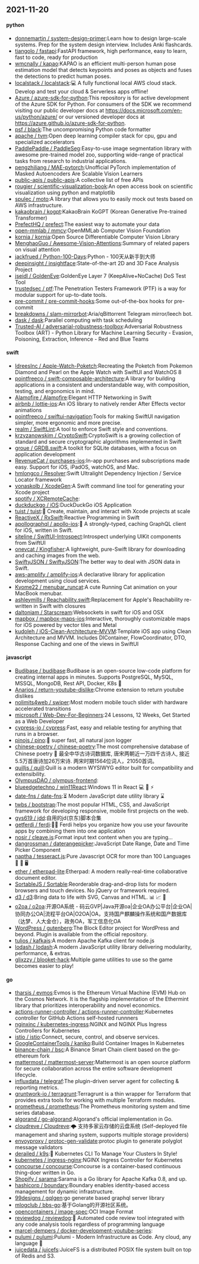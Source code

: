 ## 2021-11-20

#### python
* [donnemartin / system-design-primer](https://github.com/donnemartin/system-design-primer):Learn how to design large-scale systems. Prep for the system design interview. Includes Anki flashcards.
* [tiangolo / fastapi](https://github.com/tiangolo/fastapi):FastAPI framework, high performance, easy to learn, fast to code, ready for production
* [wmcnally / kapao](https://github.com/wmcnally/kapao):KAPAO is an efficient multi-person human pose estimation model that detects keypoints and poses as objects and fuses the detections to predict human poses.
* [localstack / localstack](https://github.com/localstack/localstack):💻
A fully functional local AWS cloud stack. Develop and test your cloud & Serverless apps offline!
* [Azure / azure-sdk-for-python](https://github.com/Azure/azure-sdk-for-python):This repository is for active development of the Azure SDK for Python. For consumers of the SDK we recommend visiting our public developer docs at https://docs.microsoft.com/en-us/python/azure/ or our versioned developer docs at https://azure.github.io/azure-sdk-for-python.
* [psf / black](https://github.com/psf/black):The uncompromising Python code formatter
* [apache / tvm](https://github.com/apache/tvm):Open deep learning compiler stack for cpu, gpu and specialized accelerators
* [PaddlePaddle / PaddleSeg](https://github.com/PaddlePaddle/PaddleSeg):Easy-to-use image segmentation library with awesome pre-trained model zoo, supporting wide-range of practical tasks from research to industrial applications.
* [pengzhiliang / MAE-pytorch](https://github.com/pengzhiliang/MAE-pytorch):Unofficial PyTorch implementation of Masked Autoencoders Are Scalable Vision Learners
* [public-apis / public-apis](https://github.com/public-apis/public-apis):A collective list of free APIs
* [rougier / scientific-visualization-book](https://github.com/rougier/scientific-visualization-book):An open access book on scientific visualization using python and matplotlib
* [spulec / moto](https://github.com/spulec/moto):A library that allows you to easily mock out tests based on AWS infrastructure.
* [kakaobrain / kogpt](https://github.com/kakaobrain/kogpt):KakaoBrain KoGPT (Korean Generative Pre-trained Transformer)
* [PrefectHQ / prefect](https://github.com/PrefectHQ/prefect):The easiest way to automate your data
* [open-mmlab / mmcv](https://github.com/open-mmlab/mmcv):OpenMMLab Computer Vision Foundation
* [kornia / kornia](https://github.com/kornia/kornia):Open Source Differentiable Computer Vision Library
* [MenghaoGuo / Awesome-Vision-Attentions](https://github.com/MenghaoGuo/Awesome-Vision-Attentions):Summary of related papers on visual attention
* [jackfrued / Python-100-Days](https://github.com/jackfrued/Python-100-Days):Python - 100天从新手到大师
* [deepinsight / insightface](https://github.com/deepinsight/insightface):State-of-the-art 2D and 3D Face Analysis Project
* [jseidl / GoldenEye](https://github.com/jseidl/GoldenEye):GoldenEye Layer 7 (KeepAlive+NoCache) DoS Test Tool
* [trustedsec / ptf](https://github.com/trustedsec/ptf):The Penetration Testers Framework (PTF) is a way for modular support for up-to-date tools.
* [pre-commit / pre-commit-hooks](https://github.com/pre-commit/pre-commit-hooks):Some out-of-the-box hooks for pre-commit
* [breakdowns / slam-mirrorbot](https://github.com/breakdowns/slam-mirrorbot):Aria/qBittorrent Telegram mirror/leech bot.
* [dask / dask](https://github.com/dask/dask):Parallel computing with task scheduling
* [Trusted-AI / adversarial-robustness-toolbox](https://github.com/Trusted-AI/adversarial-robustness-toolbox):Adversarial Robustness Toolbox (ART) - Python Library for Machine Learning Security - Evasion, Poisoning, Extraction, Inference - Red and Blue Teams

#### swift
* [IdreesInc / Apple-Watch-Poketch](https://github.com/IdreesInc/Apple-Watch-Poketch):Recreating the Poketch from Pokemon Diamond and Pearl on the Apple Watch with SwiftUI and WatchOS 8
* [pointfreeco / swift-composable-architecture](https://github.com/pointfreeco/swift-composable-architecture):A library for building applications in a consistent and understandable way, with composition, testing, and ergonomics in mind.
* [Alamofire / Alamofire](https://github.com/Alamofire/Alamofire):Elegant HTTP Networking in Swift
* [airbnb / lottie-ios](https://github.com/airbnb/lottie-ios):An iOS library to natively render After Effects vector animations
* [pointfreeco / swiftui-navigation](https://github.com/pointfreeco/swiftui-navigation):Tools for making SwiftUI navigation simpler, more ergonomic and more precise.
* [realm / SwiftLint](https://github.com/realm/SwiftLint):A tool to enforce Swift style and conventions.
* [krzyzanowskim / CryptoSwift](https://github.com/krzyzanowskim/CryptoSwift):CryptoSwift is a growing collection of standard and secure cryptographic algorithms implemented in Swift
* [groue / GRDB.swift](https://github.com/groue/GRDB.swift):A toolkit for SQLite databases, with a focus on application development
* [RevenueCat / purchases-ios](https://github.com/RevenueCat/purchases-ios):In-app purchases and subscriptions made easy. Support for iOS, iPadOS, watchOS, and Mac.
* [hmlongco / Resolver](https://github.com/hmlongco/Resolver):Swift Ultralight Dependency Injection / Service Locator framework
* [yonaskolb / XcodeGen](https://github.com/yonaskolb/XcodeGen):A Swift command line tool for generating your Xcode project
* [spotify / XCRemoteCache](https://github.com/spotify/XCRemoteCache):
* [duckduckgo / iOS](https://github.com/duckduckgo/iOS):DuckDuckGo iOS Application
* [tuist / tuist](https://github.com/tuist/tuist):🚀
Create, maintain, and interact with Xcode projects at scale
* [ReactiveX / RxSwift](https://github.com/ReactiveX/RxSwift):Reactive Programming in Swift
* [apollographql / apollo-ios](https://github.com/apollographql/apollo-ios):📱
A strongly-typed, caching GraphQL client for iOS, written in Swift.
* [siteline / SwiftUI-Introspect](https://github.com/siteline/SwiftUI-Introspect):Introspect underlying UIKit components from SwiftUI
* [onevcat / Kingfisher](https://github.com/onevcat/Kingfisher):A lightweight, pure-Swift library for downloading and caching images from the web.
* [SwiftyJSON / SwiftyJSON](https://github.com/SwiftyJSON/SwiftyJSON):The better way to deal with JSON data in Swift.
* [aws-amplify / amplify-ios](https://github.com/aws-amplify/amplify-ios):A declarative library for application development using cloud services.
* [Kyome22 / menubar_runcat](https://github.com/Kyome22/menubar_runcat):A cute Running Cat animation on your MacBook menubar.
* [ashleymills / Reachability.swift](https://github.com/ashleymills/Reachability.swift):Replacement for Apple's Reachability re-written in Swift with closures
* [daltoniam / Starscream](https://github.com/daltoniam/Starscream):Websockets in swift for iOS and OSX
* [mapbox / mapbox-maps-ios](https://github.com/mapbox/mapbox-maps-ios):Interactive, thoroughly customizable maps for iOS powered by vector tiles and Metal
* [kudoleh / iOS-Clean-Architecture-MVVM](https://github.com/kudoleh/iOS-Clean-Architecture-MVVM):Template iOS app using Clean Architecture and MVVM. Includes DIContainer, FlowCoordinator, DTO, Response Caching and one of the views in SwiftUI

#### javascript
* [Budibase / budibase](https://github.com/Budibase/budibase):Budibase is an open-source low-code platform for creating internal apps in minutes. Supports PostgreSQL, MySQL, MSSQL, MongoDB, Rest API, Docker, K8s
🚀
* [Anarios / return-youtube-dislike](https://github.com/Anarios/return-youtube-dislike):Chrome extension to return youtube dislikes
* [nolimits4web / swiper](https://github.com/nolimits4web/swiper):Most modern mobile touch slider with hardware accelerated transitions
* [microsoft / Web-Dev-For-Beginners](https://github.com/microsoft/Web-Dev-For-Beginners):24 Lessons, 12 Weeks, Get Started as a Web Developer
* [cypress-io / cypress](https://github.com/cypress-io/cypress):Fast, easy and reliable testing for anything that runs in a browser.
* [pinojs / pino](https://github.com/pinojs/pino):🌲
super fast, all natural json logger
* [chinese-poetry / chinese-poetry](https://github.com/chinese-poetry/chinese-poetry):The most comprehensive database of Chinese poetry
🧶
最全中华古诗词数据库, 唐宋两朝近一万四千古诗人, 接近5.5万首唐诗加26万宋诗. 两宋时期1564位词人，21050首词。
* [quilljs / quill](https://github.com/quilljs/quill):Quill is a modern WYSIWYG editor built for compatibility and extensibility.
* [OlympusDAO / olympus-frontend](https://github.com/OlympusDAO/olympus-frontend):
* [blueedgetechno / win11React](https://github.com/blueedgetechno/win11React):Windows 11 in React
💻
🌈
⚡
* [date-fns / date-fns](https://github.com/date-fns/date-fns):⏳
Modern JavaScript date utility library
⌛️
* [twbs / bootstrap](https://github.com/twbs/bootstrap):The most popular HTML, CSS, and JavaScript framework for developing responsive, mobile first projects on the web.
* [gys619 / jdd](https://github.com/gys619/jdd):自用的jd(京东)脚本合集
* [getferdi / ferdi](https://github.com/getferdi/ferdi):🧔🏽 Ferdi helps you organize how you use your favourite apps by combining them into one application
* [nosir / cleave.js](https://github.com/nosir/cleave.js):Format input text content when you are typing...
* [dangrossman / daterangepicker](https://github.com/dangrossman/daterangepicker):JavaScript Date Range, Date and Time Picker Component
* [naptha / tesseract.js](https://github.com/naptha/tesseract.js):Pure Javascript OCR for more than 100 Languages
📖
🎉
🖥
* [ether / etherpad-lite](https://github.com/ether/etherpad-lite):Etherpad: A modern really-real-time collaborative document editor.
* [SortableJS / Sortable](https://github.com/SortableJS/Sortable):Reorderable drag-and-drop lists for modern browsers and touch devices. No jQuery or framework required.
* [d3 / d3](https://github.com/d3/d3):Bring data to life with SVG, Canvas and HTML.
📊
📈
🎉
* [o2oa / o2oa](https://github.com/o2oa/o2oa):开源OA系统 - 码云GVP|Java开源oa|企业OA办公平台|企业OA|协同办公OA|流程平台OA|O2OA|OA，支持国产麒麟操作系统和国产数据库（达梦、人大金仓），政务OA，军工信息化OA
* [WordPress / gutenberg](https://github.com/WordPress/gutenberg):The Block Editor project for WordPress and beyond. Plugin is available from the official repository.
* [tulios / kafkajs](https://github.com/tulios/kafkajs):A modern Apache Kafka client for node.js
* [lodash / lodash](https://github.com/lodash/lodash):A modern JavaScript utility library delivering modularity, performance, & extras.
* [glixzzy / blooket-hack](https://github.com/glixzzy/blooket-hack):Multiple game utilities to use so the game becomes easier to play!

#### go
* [tharsis / evmos](https://github.com/tharsis/evmos):Evmos is the Ethereum Virtual Machine (EVM) Hub on the Cosmos Network. It is the flagship implementation of the Ethermint library that prioritizes interoperability and novel economics.
* [actions-runner-controller / actions-runner-controller](https://github.com/actions-runner-controller/actions-runner-controller):Kubernetes controller for GitHub Actions self-hosted runnners
* [nginxinc / kubernetes-ingress](https://github.com/nginxinc/kubernetes-ingress):NGINX and NGINX Plus Ingress Controllers for Kubernetes
* [istio / istio](https://github.com/istio/istio):Connect, secure, control, and observe services.
* [GoogleContainerTools / kaniko](https://github.com/GoogleContainerTools/kaniko):Build Container Images In Kubernetes
* [binance-chain / bsc](https://github.com/binance-chain/bsc):A Binance Smart Chain client based on the go-ethereum fork
* [mattermost / mattermost-server](https://github.com/mattermost/mattermost-server):Mattermost is an open source platform for secure collaboration across the entire software development lifecycle.
* [influxdata / telegraf](https://github.com/influxdata/telegraf):The plugin-driven server agent for collecting & reporting metrics.
* [gruntwork-io / terragrunt](https://github.com/gruntwork-io/terragrunt):Terragrunt is a thin wrapper for Terraform that provides extra tools for working with multiple Terraform modules.
* [prometheus / prometheus](https://github.com/prometheus/prometheus):The Prometheus monitoring system and time series database.
* [algorand / go-algorand](https://github.com/algorand/go-algorand):Algorand's official implementation in Go.
* [cloudreve / Cloudreve](https://github.com/cloudreve/Cloudreve):🌩
支持多家云存储的云盘系统 (Self-deployed file management and sharing system, supports multiple storage providers)
* [envoyproxy / protoc-gen-validate](https://github.com/envoyproxy/protoc-gen-validate):protoc plugin to generate polyglot message validators
* [derailed / k9s](https://github.com/derailed/k9s):🐶
Kubernetes CLI To Manage Your Clusters In Style!
* [kubernetes / ingress-nginx](https://github.com/kubernetes/ingress-nginx):NGINX Ingress Controller for Kubernetes
* [concourse / concourse](https://github.com/concourse/concourse):Concourse is a container-based continuous thing-doer written in Go.
* [Shopify / sarama](https://github.com/Shopify/sarama):Sarama is a Go library for Apache Kafka 0.8, and up.
* [hashicorp / boundary](https://github.com/hashicorp/boundary):Boundary enables identity-based access management for dynamic infrastructure.
* [99designs / gqlgen](https://github.com/99designs/gqlgen):go generate based graphql server library
* [mlogclub / bbs-go](https://github.com/mlogclub/bbs-go):基于Golang的开源社区系统。
* [opencontainers / image-spec](https://github.com/opencontainers/image-spec):OCI Image Format
* [reviewdog / reviewdog](https://github.com/reviewdog/reviewdog):🐶
Automated code review tool integrated with any code analysis tools regardless of programming language
* [marcel-dempers / docker-development-youtube-series](https://github.com/marcel-dempers/docker-development-youtube-series):
* [pulumi / pulumi](https://github.com/pulumi/pulumi):Pulumi - Modern Infrastructure as Code. Any cloud, any language
🚀
* [juicedata / juicefs](https://github.com/juicedata/juicefs):JuiceFS is a distributed POSIX file system built on top of Redis and S3.
